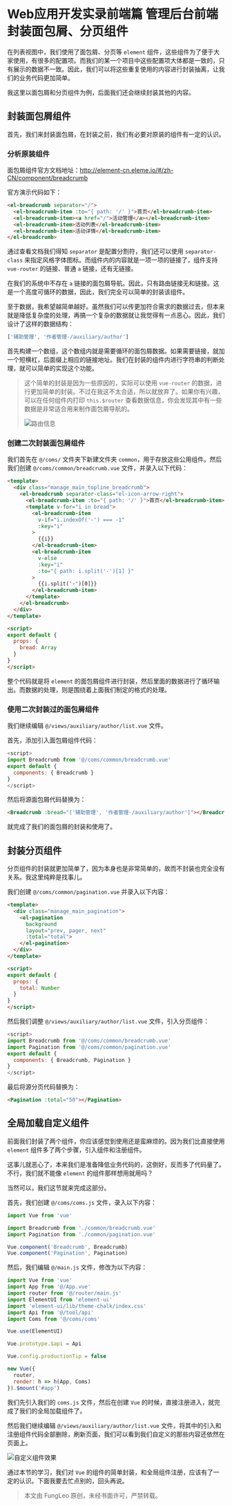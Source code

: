 # Web应用开发实录前端篇 管理后台前端 封装面包屑、分页组件

在列表视图中，我们使用了面包屑、分页等 `element` 组件，这些组件为了便于大家使用，有很多的配置项。而我们的某一个项目中这些配置项大体都是一致的，只有展示的数据不一致。因此，我们可以将这些重复使用的内容进行封装抽离，让我们的业务代码更加简单。

我这里以面包屑和分页组件为例，后面我们还会继续封装其他的内容。

## 封装面包屑组件

首先，我们来封装面包屑，在封装之前，我们有必要对原装的组件有一定的认识。

### 分析原装组件

面包屑组件官方文档地址：http://element-cn.eleme.io/#/zh-CN/component/breadcrumb

官方演示代码如下：

```html
<el-breadcrumb separator="/">
  <el-breadcrumb-item :to="{ path: '/' }">首页</el-breadcrumb-item>
  <el-breadcrumb-item><a href="/">活动管理</a></el-breadcrumb-item>
  <el-breadcrumb-item>活动列表</el-breadcrumb-item>
  <el-breadcrumb-item>活动详情</el-breadcrumb-item>
</el-breadcrumb>
```

通过查看文档我们得知 `separator` 是配置分割符，我们还可以使用 `separator-class` 来指定风格字体图标。而组件内的内容就是一项一项的链接了，组件支持 `vue-router` 的链接、普通 `a` 链接，还有无链接。

在我们的系统中不存在 `a` 链接的面包屑导航。因此，只有路由链接无和链接。这是一个高度可循环的数据，因此，我们完全可以简单的封装该组件。

至于数据，我希望越简单越好。虽然我们可以传更加符合需求的数据过去，但本来就是降低复杂度的处理，再搞一个复杂的数据就让我觉得有一点恶心。因此，我们设计了这样的数据结构：

```js
['辅助管理', '作者管理-/auxiliary/author']
```

首先构建一个数组，这个数组内就是需要循环的面包屑数据。如果需要链接，就加一个短横杠，后面缀上相应的链接地址。我们在封装的组件内进行字符串的判断处理，就可以简单的实现这个功能。

> 这个简单的封装是因为一些原因的，实际可以使用 `vue-router` 的数据，进行更加简单的封装。不过在我这不太合适，所以就放弃了。如果你有兴趣，可以在任何组件内打印 `this.$router` 查看数据信息，你会发现其中有一些数据是非常适合用来制作面包屑导航的。
> 
> ![路由信息](https://raw.githubusercontent.com/fengcms/articles/master/image/94/f3502545ba32a9bec208b113271388.jpg)


### 创建二次封装面包屑组件

我们首先在 `@/coms/` 文件夹下新建文件夹 `common`，用于存放这些公用组件。然后我们创建 `@/coms/common/breadcrumb.vue` 文件，并录入以下代码：

```html
<template>
  <div class="manage_main_topline_breadcrumb">
    <el-breadcrumb separator-class="el-icon-arrow-right">
      <el-breadcrumb-item :to="{ path: '/' }">首页</el-breadcrumb-item>
      <template v-for="i in bread">
        <el-breadcrumb-item
          v-if="i.indexOf('-') === -1"
          :key="i"
        >
          {{i}}
        </el-breadcrumb-item>
        <el-breadcrumb-item
          v-else
          :key="i"
          :to="{ path: i.split('-')[1] }"
        >
          {{i.split('-')[0]}}
        </el-breadcrumb-item>
      </template>
    </el-breadcrumb>
  </div>
</template>

<script>
export default {
  props: {
    bread: Array
  }
}
</script>
```

整个代码就是将 `element` 的面包屑组件进行封装，然后里面的数据进行了循环输出。而数据的处理，则是围绕着上面我们制定的格式的处理。

### 使用二次封装过的面包屑组件

我们继续编辑 `@/views/auxiliary/author/list.vue` 文件。

首先，添加引入面包屑组件代码：

```js
<script>
import Breadcrumb from '@/coms/common/breadcrumb.vue'
export default {
  components: { Breadcrumb }
}
</script>
```

然后将源面包屑代码替换为：

```html
<Breadcrumb :bread="['辅助管理', '作者管理-/auxiliary/author']"></Breadcrumb>
```

就完成了我们的面包屑的封装和使用了。

## 封装分页组件

分页组件的封装就更加简单了，因为本身也是非常简单的，故而不封装也完全没有关系。我这里纯粹是找事儿。

我们创建 `@/coms/common/pagination.vue` 并录入以下内容：

```html
<template>
  <div class="manage_main_pagination">
    <el-pagination
      background
      layout="prev, pager, next"
      :total="total">
    </el-pagination>
  </div>
</template>

<script>
export default {
  props: {
    total: Number
  }
}
</script>
```

然后我们调整 `@/views/auxiliary/author/list.vue` 文件，引入分页组件：

```js
<script>
import Breadcrumb from '@/coms/common/breadcrumb.vue'
import Pagination from '@/coms/common/pagination.vue'
export default {
  components: { Breadcrumb, Pagination }
}
</script>
```

最后将源分页代码替换为：

```html
<Pagination :total="50"></Pagination>
```

## 全局加载自定义组件

前面我们封装了两个组件，你应该感觉到使用还是蛮麻烦的。因为我们比直接使用 `element` 组件多了两个步骤，引入组件和注册组件。

这事儿就恶心了，本来我们是准备降低业务代码的，这倒好，反而多了代码量了。不行，我们就不能像 `element` 的组件那样想用就用吗？

当然可以，我们这节就来完成这部分。

首先，我们创建 `@/coms/coms.js` 文件，录入以下内容：

```js
import Vue from 'vue'

import Breadcrumb from './common/breadcrumb.vue'
import Pagination from './common/pagination.vue'

Vue.component('Breadcrumb', Breadcrumb)
Vue.component('Pagination', Pagination)
```

然后，我们编辑 `@/main.js` 文件，修改为以下内容：

```js
import Vue from 'vue'
import App from '@/App.vue'
import router from '@/router/main.js'
import ElementUI from 'element-ui'
import 'element-ui/lib/theme-chalk/index.css'
import Api from '@/tool/api'
import Coms from '@/coms/coms'

Vue.use(ElementUI)

Vue.prototype.$api = Api

Vue.config.productionTip = false

new Vue({
  router,
  render: h => h(App, Coms)
}).$mount('#app')
```

我们先引入我们的 `coms.js` 文件，然后在创建 `Vue` 的时候，直接注册进入，就完成了我们的全局加载组件了。

然后我们继续编辑 `@/views/auxiliary/author/list.vue` 文件，将其中的引入和注册组件代码全部删除，刷新页面，我们可以看到我们自定义的那些内容还依然在页面上。

![自定义组件效果](https://raw.githubusercontent.com/fengcms/articles/master/image/6e/1f7ac6facddb8d052efbc0cfb2b21e.jpg)

通过本节的学习，我们对 `Vue` 的组件的简单封装，和全局组件注册，应该有了一定的认识。下面我要去忙点别的，回头再说。

> 本文由 FungLeo 原创，未经书面许可，严禁转载。

